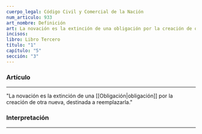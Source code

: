 ```yaml
---
cuerpo_legal: Código Civil y Comercial de la Nación
num_articulo: 933
art_nombre: Definición
art: La novación es la extinción de una obligación por la creación de otra nueva, destinada a reemplazarla.
incisos: 
libro: Libro Tercero
título: "1"
capítulo: "5"
sección: "3"
---
```

### Artículo
---
"La novación es la extinción de una [[Obligación|obligación]] por la creación de otra nueva, destinada a reemplazarla."


### Interpretación
---
